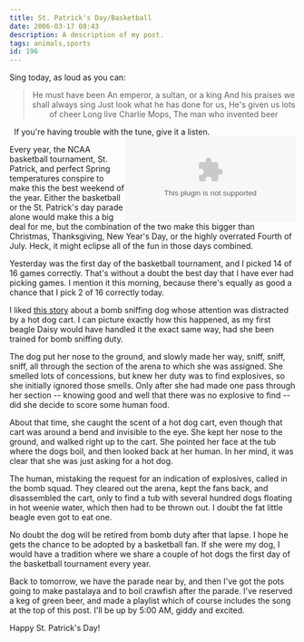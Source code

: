 ```yaml
---
title: St. Patrick's Day/Basketball
date: 2006-03-17 08:43
description: A description of my post.
tags: animals,sports
id: 196
---
```

Sing today, as loud as you can:

<blockquote><center>He must have been
An emperor, a sultan, or a king
And his praises we shall always sing
Just look what he has done for us,
He's given us lots of cheer
Long live Charlie Mops, 
The man who invented beer</center></blockquote>
<span class="spanEndPreview">&nbsp;</span>
If you're having trouble with the tune, give it a listen.  <embed NAME="nsplay" PLUGINSPAGE="http://www.microsoft.com/windows/mediaplayer/download/default.asp" SRC="/sound/BeerBeerBeer.mp3" TYPE="application/x-mplayer2"  AUTOSTART="0" SHOWCONTROLS="1" align="right"><noembed>Sorry Captain.  Your browser does not support plug-ins for digital video.</noembed>

Every year, the NCAA basketball tournament, St. Patrick, and perfect Spring temperatures conspire to make this the best weekend of the year.  Either the basketball or the St. Patrick's day parade alone would make this a big deal for me, but the combination of the two make this bigger than Christmas, Thanksgiving, New Year's Day, or the highly overrated Fourth of July.  Heck, it might eclipse all of the fun in those days combined.

Yesterday was the first day of the basketball tournament, and I picked 14 of 16 games correctly.  That's without a doubt the best day that I have ever had picking games.  I mention it this morning, because there's equally as good a chance that I pick 2 of 16 correctly today.

I liked <a href="http://today.reuters.com/news/newsArticle.aspx?type=topNews&storyID=2006-03-16T202709Z_01_N16357150_RTRUKOC_0_US-SECURITY-NCAA.xml&archived=False" target="_blank">this story</a> about a bomb sniffing dog whose attention was distracted by a hot dog cart.  I can picture exactly how this happened, as my first beagle Daisy would have handled it the exact same way, had she been trained for bomb sniffing duty.

The dog put her nose to the ground, and slowly made her way, sniff, sniff, sniff, all through the section of the arena to which she was assigned.  She smelled lots of concessions, but knew her duty was to find explosives, so she initially ignored those smells.  Only after she had made one pass through her section -- knowing good and well that there was no explosive to find -- did she decide to score some human food.

About that time, she caught the scent of a hot dog cart, even though that cart was around a bend and invisible to the eye.  She kept her nose to the ground, and walked right up to the cart.  She pointed her face at the tub where the dogs boil, and then looked back at her human.  In her mind, it was clear that she was just asking for a hot dog.

The human, mistaking the request for an indication of explosives, called in the bomb squad.  They cleared out the arena, kept the fans back, and disassembled the cart, only to find a tub with several hundred dogs floating in hot weenie water, which then had to be thrown out.  I doubt the fat little beagle even got to eat one.

No doubt the dog will be retired from bomb duty after that lapse.  I hope he gets the chance to be adopted by a basketball fan.  If she were my dog, I would have a tradition where we share a couple of hot dogs the first day of the basketball tournament every year.

Back to tomorrow, we have the parade near by, and then I've got the pots going to make pastalaya and to boil crawfish after the parade.  I've reserved a keg of green beer, and made a playlist which of course includes the song at the top of this post.  I'll be up by 5:00 AM, giddy and excited.

Happy St. Patrick's Day!</embed>